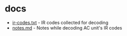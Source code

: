 # docs

- [ir-codes.txt](ir-codes.txt) - IR codes collected for decoding
- [notes.md](notes.md) - Notes while decoding AC unit's IR codes
